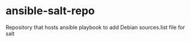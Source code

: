 # ansible-salt-repo
Repository that hosts ansible playbook to add Debian sources.list file for salt
